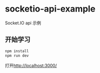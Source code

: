 # socketio-api-example

Socket.IO api 示例

## 开始学习

```bash
npm install
npm run dev
```

打开[http://localhost:3000/](http://localhost:3000/)
